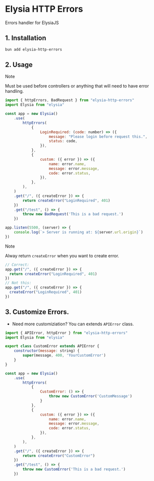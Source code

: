 # Elysia HTTP Errors

Errors handler for ElysiaJS

## 1. Installation

```bash
bun add elysia-http-errors
```

## 2. Usage
> [!NOTE]  
> Must be used before controllers or anything that will need to have error handling.

```js
import { httpErrors, BadRequest } from "elysia-http-errors"
import Elysia from "elysia"

const app = new Elysia()
	.use(
		httpErrors(
			{
				LoginRequired: (code: number) => ({
					message: "Please login before request this.",
					status: code,
				}),
			},
			{
				custom: ({ error }) => ({
					name: error.name,
					message: error.message,
					code: error.status,
				}),
			},
		),
	)
	.get("/", ({ createError }) => {
		return createError("LoginRequired", 401)
	})
    .get("/test", () => {
		throw new BadRequest('This is a bad request.')
	})

app.listen(5500, (server) => {
	console.log(`> Server is running at: ${server.url.origin}`)
})
```

> [!NOTE]  
> Alway return `createError` when you want to create error.
> ```js
> // Correct:
> app.get("/", ({ createError }) => {
> 	return createError("LoginRequired", 401)
> })
> // Not this:
> app.get("/", ({ createError }) => {
> 	createError("LoginRequired", 401)
> })
> ```

## 3. Customize Errors.
- Need more customiziation? You can extends `APIError` class.
```js
import { APIError, httpError } from "elysia-http-errors"
import Elysia from "elysia"

export class CustomError extends APIError {
    constructor(message: string) {
        super(message, 400, 'YourCustomError')
    }
}

const app = new Elysia()
    .use(
		httpErrors(
			{
				CustomError: () => {
                    throw new CustomError('CustomMessage')
                }
			},
			{
				custom: ({ error }) => ({
					name: error.name,
					message: error.message,
					code: error.status,
				}),
			},
		),
	)
    .get("/", ({ createError }) => {
		return createError("CustomError")
	})
    .get("/test", () => {
		throw new CustomError('This is a bad request.')
	})
```